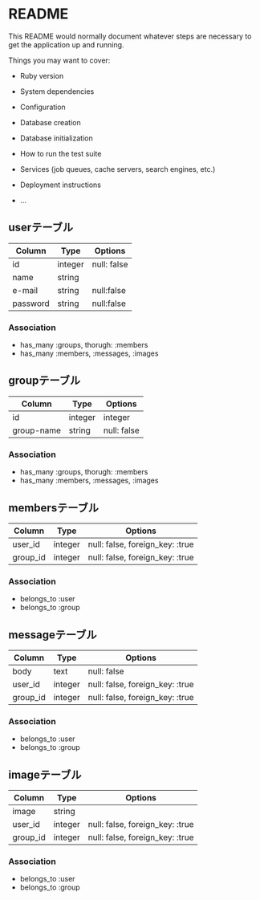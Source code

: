 # README

This README would normally document whatever steps are necessary to get the
application up and running.

Things you may want to cover:

* Ruby version

* System dependencies

* Configuration

* Database creation

* Database initialization

* How to run the test suite

* Services (job queues, cache servers, search engines, etc.)

* Deployment instructions

* ...

## userテーブル

|Column|Type|Options|
|------|----|-------|
|id|integer|null: false|
|name|string||null:false|
|e-mail|string|null:false|
|password|string|null:false|

### Association
- has_many :groups, thorugh: :members
- has_many :members, :messages, :images

## groupテーブル

|Column|Type|Options|
|------|----|-------|
|id|integer|integer|null: false|
|group-name|string|null: false|

### Association
- has_many :groups, thorugh: :members
- has_many :members, :messages, :images

## membersテーブル
|Column|Type|Options|
|------|----|-------|
|user_id|integer|null: false, foreign_key: :true|
|group_id|integer|null: false, foreign_key: :true|

### Association
- belongs_to :user
- belongs_to :group

## messageテーブル
|Column|Type|Options|
|------|----|-------|
|body|text|null: false|
|user_id|integer|null: false, foreign_key: :true|
|group_id|integer|null: false, foreign_key: :true|

### Association
- belongs_to :user
- belongs_to :group

## imageテーブル
|Column|Type|Options|
|------|----|-------|
|image|string||
|user_id|integer|null: false, foreign_key: :true|
|group_id|integer|null: false, foreign_key: :true|

### Association
- belongs_to :user
- belongs_to :group